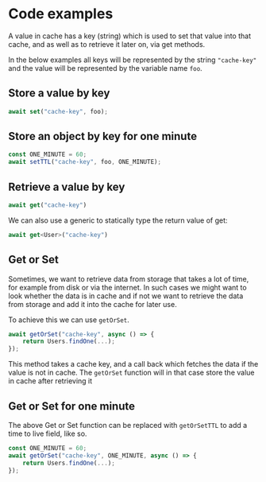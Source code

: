 # Code examples

A value in cache has a key (string) which is used to set that value into that cache, and as well as to retrieve it later on, via get methods.

In the below examples all keys will be represented by the string `"cache-key"` and the value will be represented by the variable name `foo`.

## Store a value by key

```ts
await set("cache-key", foo);
```

## Store an object by key for one minute

```ts
const ONE_MINUTE = 60;
await setTTL("cache-key", foo, ONE_MINUTE);
```

## Retrieve a value by key

```ts
await get("cache-key")
```

We can also use a generic to statically type the return value of get:

```ts
await get<User>("cache-key")
```

## Get or Set

Sometimes, we want to retrieve data from storage that takes a lot of time, for example from disk or via the internet. In such cases we might want to look whether the data is in cache and if not we want to retrieve the data from storage and add it into the cache for later use.

To achieve this we can use `getOrSet`.

```ts
await getOrSet("cache-key", async () => {
    return Users.findOne(...);
});

```

This method takes a cache key, and a call back which fetches the data if the value is not in cache. The `getOrSet` function will in that case store the value in cache after retrieving it

## Get or Set for one minute

The above Get or Set function can be replaced with `getOrSetTTL` to add a time to live field, like so.

```ts
const ONE_MINUTE = 60;
await getOrSet("cache-key", ONE_MINUTE, async () => {
    return Users.findOne(...);
});
```
